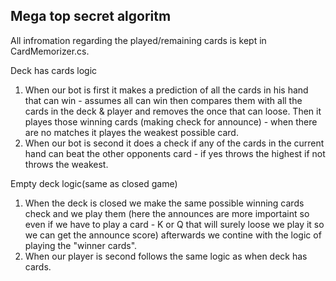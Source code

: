 ## Mega top secret algoritm
All infromation regarding the played/remaining cards is kept in CardMemorizer.cs.

Deck has cards logic

1. When our bot is first it makes a prediction of all the cards in his hand that can win - assumes all can win then compares them with all the cards in the deck & player and removes the once that can loose. Then it playes those winning cards (making check for announce) - when there are no matches it playes the weakest possible card. 
2. When our bot is second it does a check if any of the cards in the current hand can beat the other opponents card - if yes throws the highest if not throws the weakest.


Empty deck logic(same as closed game)

1. When the deck is closed we make the same possible winning cards check and we play them (here the announces are more importaint so even if we have to play a card - K or Q that will surely loose we play it so we can get the announce score) afterwards we contine with the logic of playing the "winner cards".
2. When our player is second follows the same logic as when deck has cards.
